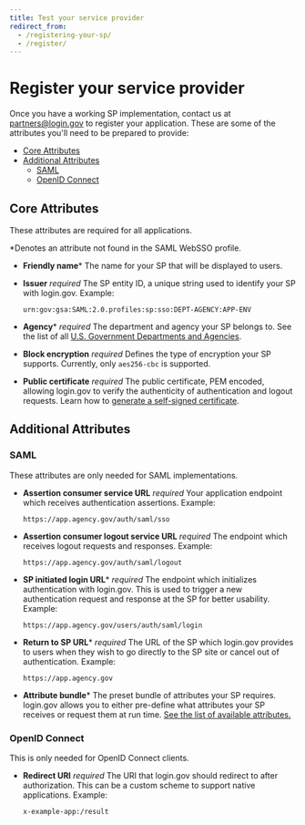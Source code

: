 ```yaml
---
title: Test your service provider
redirect_from:
  - /registering-your-sp/
  - /register/
---
```


# Register your service provider

Once you have a working SP implementation, contact us at [partners@login.gov](mailto:partners@login.gov) to register your application. These are some of the attributes you'll need to be prepared to provide:

<!-- MarkdownTOC depth="4" autolink="true" bracket="round" -->

- [Core Attributes](#core-attributes)
- [Additional Attributes](#additional-attributes)
  - [SAML](#saml)
  - [OpenID Connect](#openid-connect)

<!-- /MarkdownTOC -->

## Core Attributes

These attributes are required for all applications.

\*Denotes an attribute not found in the SAML WebSSO profile.

- <span id="friendly-name" data-anchor>**Friendly name**\*</span>
  The name for your SP that will be displayed to users.

- <span id="issuer" data-anchor>**Issuer** *required*</span>
  The SP entity ID, a unique string used to identify your SP with login.gov.
  Example:
  ```
  urn:gov:gsa:SAML:2.0.profiles:sp:sso:DEPT-AGENCY:APP-ENV
  ```

- <span id="agency" data-anchor>**Agency**\* *required*</span>
  The department and agency your SP belongs to. See the list of all [U.S. Government Departments and Agencies](https://www.usa.gov/federal-agencies).

- <span id="block-encryption" data-anchor>**Block encryption** *required*</span>
  Defines the type of encryption your SP supports. Currently, only `aes256-cbc` is supported.

- <span id="public-certificate" data-anchor>**Public certificate** *required*</span>
  The public certificate, PEM encoded, allowing login.gov to verify the authenticity of authentication and logout requests. Learn how to [generate a self-signed certificate]({{site.baseurl}}/certs/).

## Additional Attributes

### SAML

These attributes are only needed for SAML implementations.

- <span id="acs-url" data-anchor>**Assertion consumer service URL** *required*</span>
  Your application endpoint which receives authentication assertions.
  Example:
  ```
  https://app.agency.gov/auth/saml/sso
  ```

- <span id="acl-url" data-anchor>**Assertion consumer logout service URL** *required*</span>
  The endpoint which receives logout requests and responses.
  Example:
  ```
  https://app.agency.gov/auth/saml/logout
  ```

- <span id="sp-initiated-login-url" data-anchor>**SP initiated login URL**\* *required*</span>
  The endpoint which initializes authentication with login.gov. This is used to trigger a new authentication request and response at the SP for better usability.
  Example:

  ```
  https://app.agency.gov/users/auth/saml/login
  ```

- <span id="return-to-sp-url" data-anchor>**Return to SP URL**\* *required*</span>
  The URL of the SP which login.gov provides to users when they wish to go directly to the SP site or cancel out of authentication.
  Example:
  ```
  https://app.agency.gov
  ```

- <span id="attribute-bundle" data-anchor>**Attribute bundle**\*</span>
  The preset bundle of attributes your SP requires. login.gov allows you to either pre-define what attributes your SP receives or request them at run time. [See the list of available attributes.]({{site.baseurl}}/attributes/)

### OpenID Connect

This is only needed for OpenID Connect clients.

- <span id="redirect-uri" data-anchor>**Redirect URI** *required*</span>
  The URI that login.gov should redirect to after authorization. This can be a custom scheme to support native applications.
  Example:
  ```
  x-example-app:/result
  ```
